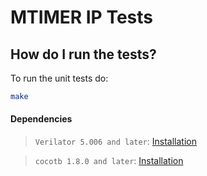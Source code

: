 # MTIMER IP Tests

## How do I run the tests?

To run the unit tests do:

```bash
make
```

#### Dependencies
> `Verilator 5.006 and later`: [Installation](https://veripool.org/guide/latest/install.html)

> `cocotb 1.8.0 and later`: [Installation](https://docs.cocotb.org/en/stable/install.html)